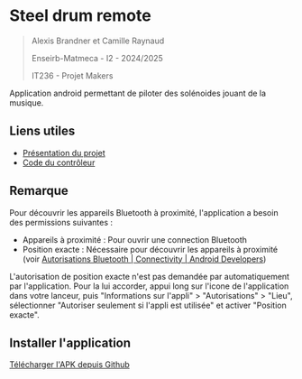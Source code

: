 # Steel drum remote

> Alexis Brandner et Camille Raynaud
> 
> Enseirb-Matmeca - I2 - 2024/2025
> 
> IT236 - Projet Makers

Application android permettant de piloter des solénoides jouant de la musique.

## Liens utiles
- [Présentation du projet](https://www.eirlab.net/2025/02/27/metal-drum-player/)
- [Code du contrôleur](https://github.com/Alexinfos/steel-drum-controller)

## Remarque

Pour découvrir les appareils Bluetooth à proximité, l'application a besoin des permissions suivantes : 
 - Appareils à proximité : Pour ouvrir une connection Bluetooth
 - Position exacte : Nécessaire pour découvrir les appareils à proximité (voir [Autorisations Bluetooth | Connectivity | Android Developers](https://developer.android.com/develop/connectivity/bluetooth/bt-permissions?hl=fr#declare-android11-or-lower))

L'autorisation de position exacte n'est pas demandée par automatiquement par l'application. Pour la lui accorder, appui long sur l'icone de l'application dans votre lanceur, puis "Informations sur l'appli" > "Autorisations" > "Lieu", sélectionner "Autoriser seulement si l'appli est utilisée" et activer "Position exacte".

## Installer l'application

[Télécharger l'APK depuis Github](https://github.com/Alexinfos/steel-drum-remote/releases)
